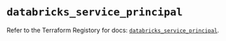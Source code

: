 # `databricks_service_principal`

Refer to the Terraform Registory for docs: [`databricks_service_principal`](https://registry.terraform.io/providers/databricks/databricks/1.20.0/docs/resources/service_principal).
